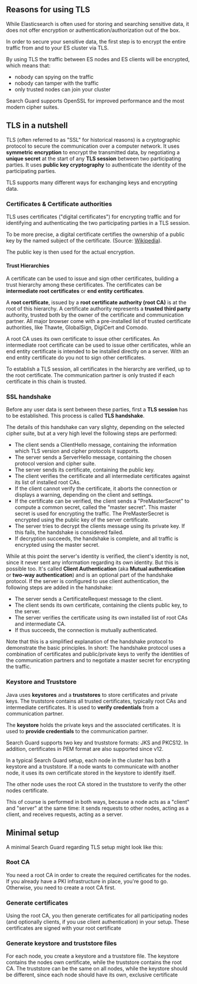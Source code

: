 <!---
Copryight 2017 floragunn UG (haftungsbeschränkt)
-->

## Reasons for using TLS

While Elasticsearch is often used for storing and searching sensitive data, it does not offer encryption or authentication/authorization out of the box. 

In order to secure your sensitive data, the first step is to encrypt the entire traffic from and to your ES cluster via TLS. 

By using TLS the traffic between ES nodes and ES clients will be encrypted, which means that:

* nobody can spying on the traffic
* nobody can tamper with the traffic
* only trusted nodes can join your cluster

Search Guard supports OpenSSL for improved performance and the most modern cipher suites.

## TLS in a nutshell

TLS (often referred to as "SSL" for historical reasons) is a cryptographic protocol to secure the communication over a computer network. It uses **symmetric encryption** to encrypt the transmitted data, by negotiating a **unique secret** at the start of any **TLS session** between two participating parties. It uses **public key cryptography** to authenticate the identity of the participating parties.

TLS supports many different ways for exchanging keys and encrypting data. 

### Certificates & Certificate authorities

TLS uses certificates ("digital certificates") for encrypting traffic and for identifying and authenticating the two participating parties in a TLS session. 

To be more precise, a digital certificate certifies the ownership of a public key by the named subject of the certificate. 
(Source: [Wikipedia](https://en.wikipedia.org/wiki/Transport_Layer_Security#Digital_certificates)).

The public key is then used for the actual encryption. 

#### Trust Hierarchies

A certificate can be used to issue and sign other certificates, building a trust hierarchy among these certificates. The certificates can be **intermediate root certificates** or **end entity certificates**.

A **root certificate**, issued by a **root certificate authority (root CA)** is at the root of this hierarchy. A certificate authority represents a **trusted third party** authority, trusted both by the owner of the certificate and communication partner. All major browser come with a pre-installed list of trusted certificate authorities, like Thawte, GlobalSign, DigiCert and Comodo. 

A root CA uses its own certificate to issue other certificates. An intermediate root certificate can be used to issue other certificates, while an end entity certificate is intended to be installed directly on a server. With an end entity certificate do you not to sign other certificates.

To establish a TLS session, all certificates in the hierarchy are verified, up to the root certificate. The communication partner is only trusted if each certificate in this chain is trusted.

### SSL handshake

Before any user data is sent between these parties, first a **TLS session** has to be established. This process is called **TLS handshake**.   

The details of this handshake can vary slighty, depending on the selected cipher suite, but at a very high level the following steps are performed:

* The client sends a ClientHello message, containing the information which TLS version and cipher protocols it supports.
* The server sends a ServerHello message, containing the chosen protocol version and cipher suite.
* The server sends its certificate, containing the public key.
* The client verifies the certificate and all intermediate certificates against its list of installed root CAs.
* If the client cannot verify the certificate, it aborts the connection or displays a warning, depending on the client and settings. 
* If the certificate can be verified, the client sends a "PreMasterSecret" to compute a common secret, called the "master secret". This master secret is used for encrypting the traffic. The PreMasterSecret is encrypted using the public key of the server certificate.
* The server tries to decrypt the clients message using its private key. If this fails, the handshake is considered failed.
* If decryption succeeds, the handshake is complete, and all traffic is encrypted using the master secret.

While at this point the server's identity is verified, the client's identity is not, since it never sent any information regarding its own identity. But this is possible too.  It's called **Client Authentication** (aka **Mutual authentication** or **two-way authentication**) and is an optional part of the handshake protocol. If the server is configured to use client authentication, the following steps are added in the handshake:

* The server sends a CertificateRequest message to the client.
* The client sends its own certificate, containing the clients public key, to the server.
* The server verifies the certificate using its own installed list of root CAs and intermediate CA.
* If thus succeeds, the connection is mutually authenticated.

Note that this is a simplified explanation of the handshake protocol to demonstrate the basic principles. In short: The handshake protocol uses a combination of certificates and public/private keys to verify the identities of the communication partners and to negotiate a master secret for encrypting the traffic.

### Keystore and Truststore

Java uses **keystores** and a **truststores** to store certificates and private keys. The truststore contains all trusted certificates, typically root CAs and intermediate certificates. It is used to **verify credentials** from a communication partner.

The **keystore** holds the private keys and the associated certificates. It is used to **provide credentials** to the communication partner.

Search Guard supports two key and truststore formats: JKS and PKCS12. In addition, certificates in PEM format are also supported since v12.

In a typical Search Guard setup, each node in the cluster has both a keystore and a truststore. If a node wants to communicate with another node, it uses its own certificate stored in the keystore to identify itself.

The other node uses the root CA stored in the truststore to verify the other nodes certificate.

This of course is performed in both ways, because a node acts as a "client" and "server" at the same time: it sends requests to other nodes, acting as a client, and receives requests, acting as a server.

## Minimal setup

A minimal Search Guard regarding TLS setup might look like this:

### Root CA

You need a root CA in order to create the required certificates for the nodes. If you already have a PKI infrastructure in place, you're good to go. Otherwise, you need to create a root CA first. 

### Generate certificates

Using the root CA, you then generate certificates for all participating nodes (and optionally clients, if you use client authentication) in your setup. These certificates are signed with your root certificate

### Generate keystore and truststore files

For each node, you create a keystore and a truststore file. The keystore contains the nodes own certificate, while the truststore contains the root CA. The truststore can be the same on all nodes, while the keystore should be different, since each node should have its own, exclusive certificate
